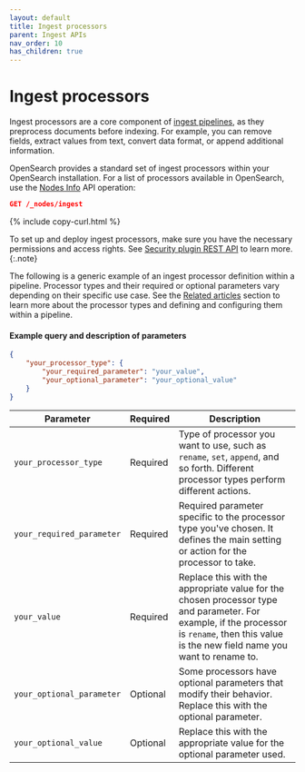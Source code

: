 ```yaml
---
layout: default
title: Ingest processors
parent: Ingest APIs
nav_order: 10
has_children: true
---
```


# Ingest processors

Ingest processors are a core component of [ingest pipelines]({{site.url}}{{site.baseurl}}/api-reference/ingest-apis/ingest-pipelines/), as they preprocess documents before indexing. For example, you can remove fields, extract values from text, convert data format, or append additional information.

OpenSearch provides a standard set of ingest processors within your OpenSearch installation. For a list of processors available in OpenSearch, use the [Nodes Info]({{site.url}}{{site.baseurl}}/api-reference/nodes-apis/nodes-info/) API operation:

```json
GET /_nodes/ingest
```
{% include copy-curl.html %}

To set up and deploy ingest processors, make sure you have the necessary permissions and access rights. See [Security plugin REST API]({{site.url}}{{site.baseurl}}/security/access-control/api/) to learn more.
{:.note}

The following is a generic example of an ingest processor definition within a pipeline. Processor types and their required or optional parameters vary depending on their specific use case. See the [Related articles]({{site.url}}{{site.baseurl}}/api-reference/ingest-apis/ingest-processors/#related-articles) section to learn more about the processor types and defining and configuring them within a pipeline.

#### Example query and description of parameters

```json
{
    "your_processor_type": {
        "your_required_parameter": "your_value",
        "your_optional_parameter": "your_optional_value"
    }
}
```

**Parameter** | **Required** | **Description** |
|-----------|-----------|-----------|
`your_processor_type` | Required | Type of processor you want to use, such as `rename`, `set`, `append`, and so forth. Different processor types perform different actions. |
`your_required_parameter` | Required | Required parameter specific to the processor type you've chosen. It defines the main setting or action for the processor to take. |
`your_value` | Required | Replace this with the appropriate value for the chosen processor type and parameter. For example, if the processor is `rename`, then this value is the new field name you want to rename to. |
`your_optional_parameter` | Optional | Some processors have optional parameters that modify their behavior. Replace this with the optional parameter. |
`your_optional_value` | Optional | Replace this with the appropriate value for the optional parameter used. |
